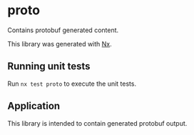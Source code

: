 # proto

Contains protobuf generated content.

This library was generated with [Nx](https://nx.dev).

## Running unit tests

Run `nx test proto` to execute the unit tests.

## Application

This library is intended to contain generated protobuf output.
